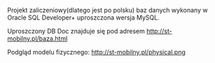 
Projekt zaliczeniowy(dlatego jest po polsku) baz danych wykonany w Oracle SQL Developer+ uproszczona wersja MySQL.

Uproszczony DB Doc znajduje się pod adresem http://st-mobilny.pl/baza.html 

Podgląd modelu fizycznego: http://st-mobilny.pl/physical.png


